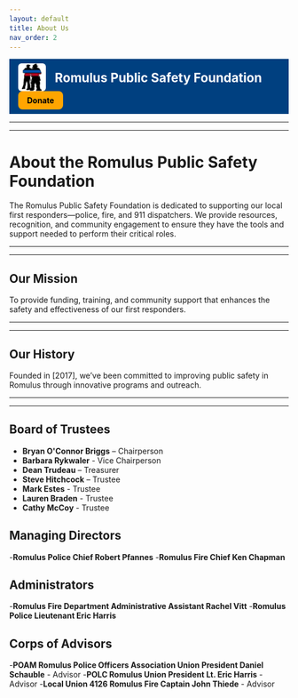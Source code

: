 ```yaml
---
layout: default
title: About Us
nav_order: 2
---
```


<div style="background-color: #004080; color: white; padding: 0.5rem 1rem; display: flex; align-items: center; justify-content: space-between; flex-wrap: wrap;">
  <div style="display: flex; align-items: center; gap: 1rem;">
    <img src="IMG_7829.jpeg" alt="Romulus PSF Logo" style="height:50px; border-radius: 6px;" />
    <span style="font-size: 1.4rem; font-weight: bold;">Romulus Public Safety Foundation</span>
  </div>
  <a href="docs/donate.html" style="background-color: #FFA500; color: black; padding: 0.5rem 1rem; border-radius: 8px; text-decoration: none; font-weight: bold;">Donate</a>
</div>

---

---

# About the Romulus Public Safety Foundation

The Romulus Public Safety Foundation is dedicated to supporting our local first responders—police, fire, and 911 dispatchers. We provide resources, recognition, and community engagement to ensure they have the tools and support needed to perform their critical roles.

---

---

## Our Mission
To provide funding, training, and community support that enhances the safety and effectiveness of our first responders.

---

---

## Our History
Founded in [2017], we’ve been committed to improving public safety in Romulus through innovative programs and outreach.

---

---

## Board of Trustees
- **Bryan O'Connor Briggs** – Chairperson
- **Barbara Rykwaler** - Vice Chairperson
- **Dean Trudeau** – Treasurer
- **Steve Hitchcock** – Trustee
- **Mark Estes** - Trustee
- **Lauren Braden** - Trustee
- **Cathy McCoy** - Trustee

## Managing Directors
-**Romulus Police Chief Robert Pfannes**
-**Romulus Fire Chief Ken Chapman**

## Administrators
-**Romulus Fire Department Administrative Assistant Rachel Vitt**
-**Romulus Police Lieutenant Eric Harris**

## Corps of Advisors
-**POAM Romulus Police Officers Association Union President Daniel Schauble** - Advisor
-**POLC Romulus Union President Lt. Eric Harris** - Advisor
-**Local Union 4126 Romulus Fire Captain John Thiede** - Advisor
